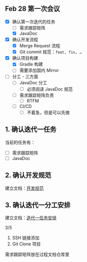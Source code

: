 ## Feb 28 第一次会议
- [x] 确认第一次迭代的任务
	- [ ] 需求跟踪矩阵
	- [x] JavaDoc
- [x] 确认开发流程
	- [x] Merge Request 流程
	- [x] Git commit 规范：`feat, fix, …`
- [x] 确认项目构建
	- [x] Gradle 构建
	- [ ] 需要添加国内 Mirror
- [ ] 分工 - 三方面
	- [ ] JavaDoc 分工
		- [ ] 必须阅读 JavaDoc 规范
	- [ ] 需求跟踪矩阵负责
		- [ ] RTFM
	- [ ] CI/CD
		- [ ] 不着急，但是可以先做

## 1. 确认迭代一任务

当前的任务有：

- [ ] 需求跟踪矩阵
- [ ] JavaDoc

## 2. 确认开发规范

建立文档：[开发规范](../开发规范.md)

## 3. 确认迭代一分工安排

建立文档：[迭代一任务安排](../迭代一任务安排.md)

3/5

1. SSH 链接添加
2. Git Clone 项目




需求跟踪矩阵放在过程文档仓库里
